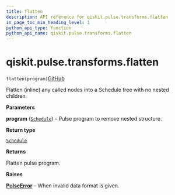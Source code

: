 ```yaml
---
title: flatten
description: API reference for qiskit.pulse.transforms.flatten
in_page_toc_min_heading_level: 1
python_api_type: function
python_api_name: qiskit.pulse.transforms.flatten
---
```


# qiskit.pulse.transforms.flatten

<span id="qiskit.pulse.transforms.flatten" />

`flatten(program)`[GitHub](https://github.com/qiskit/qiskit/tree/stable/0.20/qiskit/pulse/transforms/canonicalization.py "view source code")

Flatten (inline) any called nodes into a Schedule tree with no nested children.

**Parameters**

**program** ([`Schedule`](qiskit.pulse.Schedule "qiskit.pulse.schedule.Schedule")) – Pulse program to remove nested structure.

**Return type**

[`Schedule`](qiskit.pulse.Schedule "qiskit.pulse.schedule.Schedule")

**Returns**

Flatten pulse program.

**Raises**

[**PulseError**](pulse#qiskit.pulse.PulseError "qiskit.pulse.PulseError") – When invalid data format is given.

